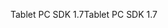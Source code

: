 <span data-ttu-id="d70ce-101">Tablet PC SDK 1.7</span><span class="sxs-lookup"><span data-stu-id="d70ce-101">Tablet PC SDK 1.7</span></span>